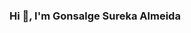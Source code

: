 ### Hi  👋, I'm Gonsalge Sureka Almeida

<!--
**gonsalgealmeida/gonsalgealmeida** is a ✨ _special_ ✨ repository because its `README.md` (this file) appears on your GitHub profile.

Here are some ideas to get you started:


-->
